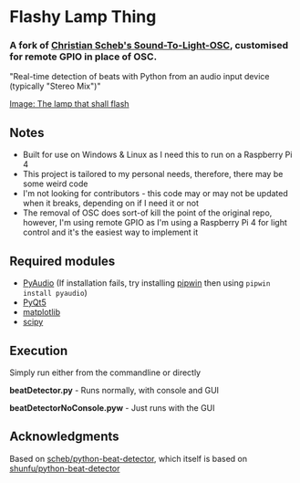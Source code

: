 Flashy Lamp Thing
=================
### A fork of [Christian Scheb's Sound-To-Light-OSC](https://github.com/scheb/sound-to-light-osc), customised for remote GPIO in place of OSC.

"Real-time detection of beats with Python from an audio input device (typically "Stereo Mix")"

[Image: The lamp that shall flash](lamp.jpg)

Notes
-----

- Built for use on Windows & Linux as I need this to run on a Raspberry Pi 4
- This project is tailored to my personal needs, therefore, there may be some weird code
- I'm not looking for contributors - this code may or may not be updated when it breaks, depending on if I need it or not
- The removal of OSC does sort-of kill the point of the original repo, however, I'm using remote GPIO as I'm using a Raspberry Pi 4 for light control and it's the easiest way to implement it

Required modules
----------------

- [PyAudio](https://pypi.org/project/PyAudio) (If installation fails, try installing [pipwin](https://pypi.org/project/pipwin) then using `pipwin install pyaudio`)
- [PyQt5](https://pypi.org/project/PyQt5)
- [matplotlib](https://pypi.org/project/matplotlib)
- [scipy](https://pypi.org/project/scipy)

Execution
---------
Simply run either from the commandline or directly

**beatDetector.py** - Runs normally, with console and GUI

**beatDetectorNoConsole.pyw** - Just runs with the GUI

Acknowledgments
---------------

Based on [scheb/python-beat-detector](https://github.com/scheb/sound-to-light-osc), which itself is based on [shunfu/python-beat-detector](https://github.com/shunfu/python-beat-detector)
